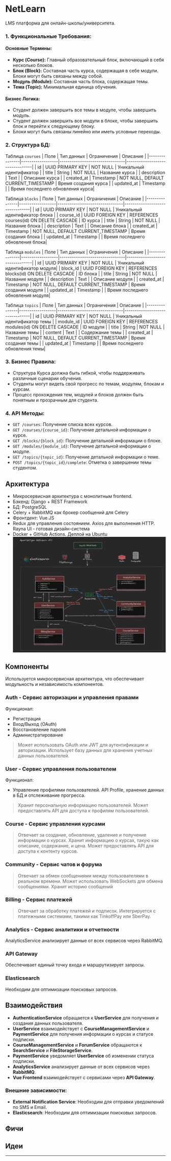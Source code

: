 # NetLearn
LMS платформа для онлайн-школы/университета.

### 1. Функциональные Требования:

#### Основные Термины:
- **Курс (Course):** Главный образовательный блок, включающий в себя несколько блоков.
- **Блок (Block):** Составная часть курса, содержащая в себе модули. Блоки могут быть связаны между собой.
- **Модуль (Module):** Составная часть блока, содержащая темы.
- **Тема (Topic):** Минимальная единица обучения.

#### Бизнес Логика:
- Студент должен завершить все темы в модуле, чтобы завершить модуль.
- Студент должен завершить все модули в блоке, чтобы завершить блок и перейти к следующему блоку.
- Блоки могут быть связаны линейно или иметь условные переходы.

### 2. Структура БД:

Таблица `courses`
| Поле          | Тип данных       | Ограничения                    | Описание                       |
|---------------|------------------|--------------------------------|--------------------------------|
| id            | UUID PRIMARY KEY | NOT NULL                       | Уникальный идентификатор       |
| title         | String           | NOT NULL                       | Название курса                 |
| description   | Text             |                                | Описание курса                 |
| created_at    | Timestamp        | NOT NULL, DEFAULT CURRENT_TIMESTAMP | Время создания курса           |
| updated_at    | Timestamp        |                                | Время последнего обновления курса|

Таблица `blocks`
| Поле          | Тип данных       | Ограничения                    | Описание                       |
|---------------|------------------|--------------------------------|--------------------------------|
| id            | UUID PRIMARY KEY | NOT NULL                       | Уникальный идентификатор блока |
| course_id     | UUID FOREIGN KEY | REFERENCES courses(id) ON DELETE CASCADE | ID курса                       |
| title         | String           | NOT NULL                       | Название блока                 |
| description   | Text             |                                | Описание блока                 |
| created_at    | Timestamp        | NOT NULL, DEFAULT CURRENT_TIMESTAMP | Время создания блока           |
| updated_at    | Timestamp        |                                | Время последнего обновления блока|

Таблица `modules`
| Поле          | Тип данных       | Ограничения                    | Описание                       |
|---------------|------------------|--------------------------------|--------------------------------|
| id            | UUID PRIMARY KEY | NOT NULL                       | Уникальный идентификатор модуля|
| block_id      | UUID FOREIGN KEY | REFERENCES blocks(id) ON DELETE CASCADE | ID блока                       |
| title         | String           | NOT NULL                       | Название модуля                |
| description   | Text             |                                | Описание модуля                |
| created_at    | Timestamp        | NOT NULL, DEFAULT CURRENT_TIMESTAMP | Время создания модуля          |
| updated_at    | Timestamp        |                                | Время последнего обновления модуля|

Таблица `topics`
| Поле          | Тип данных       | Ограничения                    | Описание                       |
|---------------|------------------|--------------------------------|--------------------------------|
| id            | UUID PRIMARY KEY | NOT NULL                       | Уникальный идентификатор темы  |
| module_id     | UUID FOREIGN KEY | REFERENCES modules(id) ON DELETE CASCADE | ID модуля                      |
| title         | String           | NOT NULL                       | Название темы                  |
| content       | Text             |                                | Содержание темы                |
| created_at    | Timestamp        | NOT NULL, DEFAULT CURRENT_TIMESTAMP | Время создания темы            |
| updated_at    | Timestamp        |                                | Время последнего обновления темы|

### 3. Бизнес Правила:
- Структура Курса должна быть гибкой, чтобы поддерживать различные сценарии обучения.
- Студенты могут видеть свой прогресс по темам, модулям, блокам и курсам.
- Процесс прохождения тем, модулей и блоков должен быть понятным и прозрачным для студента.

### 4. API Методы:
- `GET /courses`: Получение списка всех курсов.
- `GET /courses/{course_id}`: Получение детальной информации о курсе.
- `GET /blocks/{block_id}`: Получение детальной информации о блоке.
- `GET /modules/{module_id}`: Получение детальной информации о модуле.
- `GET /topics/{topic_id}`: Получение детальной информации о теме.
- `POST /topics/{topic_id}/complete`: Отметка о завершении темы студентом.

## Архитектура
- Микросервисная архитектура с монолитным frontend.
- Бэкенд: Django + REST Framework
- БД: PostgreSQL
- Celery + RabbitMQ как брокер сообщений для Celery
- Фронтдент: Vue.JS
- Redux для управления состоянием. Axios для выполнения HTTP. Rayna UI - готовая дизайн-система
- Docker + GitHub Actions. Деплой на Ubuntu
![Тест](https://github.com/Heardline/NetLearn/blob/main/arch_netlearn_v0.1.png)
## Компоненты
Используется микросервисная архитектура, что обеспечивает модульность и независимость компонентов.
### Auth - Сервис авторизации и управления правами
Функционал: 
- Регистрация
- Вход/Выход (OAuth)
- Восстановление пароля
- Администратирование

> Может использовать OAuth или JWT для аутентификации и авторизации.
Использует базу данных для хранения учетных данных пользователей.
### User - Сервис управления пользователем
Функционал: 
- Управление профилями пользователей. API Profile, хранение данных в БД и отслеживание прогресса. 
> Хранит персональную информацию пользователей.
Может предоставлять API для доступа к профилям пользователей.
### Course - Сервис управления курсами
> Отвечает за создание, обновление, удаление и получение информации о курсах.
Хранит информацию о курсах, такую как описание, содержание, и цена.
Может предоставлять API для доступа к контенту курсов.
### Community - Сервис чатов и форума
> Отвечает за обмен сообщениями между пользователями в реальном времени.
Может использовать WebSockets для обмена сообщениями.
Хранит историю сообщений
### Billing - Сервис платежей
> Отвечает за обработку платежей и подписок.
Интегрируется с платежными системами, такими как TinkoffPay или SberPay.
### Analytics - Сервис аналитики и отчетности
AnalyticsService анализирует данные от всех сервисов через RabbitMQ.
### API Gateway
Обеспечивает единый точку входа и маршрутизирует запросы.
### Elasticsearch
Необходим для оптимизации поисковых запросов.
## Взаимодействия
- **AuthenticationService** обращается к **UserService** для получения и создания данных пользователя.
- **UserService** взаимодействует с **CourseManagementService** и **PaymentService** для получения информации о курсах и статусе подписки.
- **CourseManagementService** и **ForumService** обращаются к **SearchService** и **FileStorageService**.
- **PaymentService** уведомляет **UserService** об изменении статуса подписки.
- **AnalyticsService** анализирует данные от всех сервисов через **RabbitMQ**.
- **Vue Frontend** взаимодействует с сервисами через **API Gateway**.
### Внешние зависимости:
- **External Notification Service**: Необходим для отправки уведомлений по SMS и Email.
- **Elasticsearch**: Необходим для оптимизации поисковых запросов.
## Фичи
## Идеи

---
